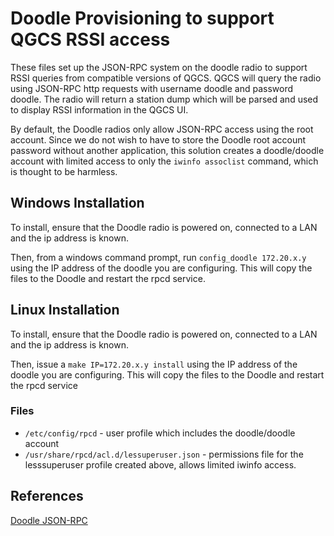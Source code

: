 # Doodle Provisioning to support QGCS RSSI access
These files set up the JSON-RPC system on the doodle radio to support RSSI queries from compatible versions of QGCS. 
QGCS will query the radio using JSON-RPC http requests with username doodle and password doodle. The radio will return a station dump which will be parsed and used to display RSSI information in the QGCS UI. 

By default, the Doodle radios only allow JSON-RPC access using the root account. Since we do not wish to have to store the Doodle root account password without another application, this solution creates a doodle/doodle account with limited access to only the ```iwinfo assoclist``` command, which is thought to be harmless. 

## Windows Installation
To install, ensure that the Doodle radio is powered on, connected to a LAN and the ip address is known.

Then, from a windows command prompt, run `config_doodle 172.20.x.y` using the IP address of the doodle you are configuring. This will copy the files to the Doodle and restart the rpcd service.

## Linux Installation

To install, ensure that the Doodle radio is powered on, connected to a LAN and the ip address is known.

Then, issue a `make IP=172.20.x.y install` using the IP address of the doodle you are configuring. This will copy the files to the Doodle and restart the rpcd service


### Files

  * `/etc/config/rpcd` - user profile which includes the doodle/doodle account
  * `/usr/share/rpcd/acl.d/lessuperuser.json`	 - permissions file for the lesssuperuser profile created above, allows limited iwinfo access.


## References

[Doodle JSON-RPC](https://doodlelabs.com/wp-content/uploads/Remote-Management-Guide-for-Smart-Radio-V1020.pdf)

